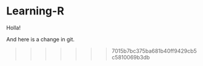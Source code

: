 # Learning-R

Holla!


And here is a change in git.
>>>>>>> 7015b7bc375ba681b40ff9429cb5c5810069b3db
